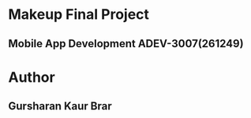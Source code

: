 # Makeup Final Project 
## Mobile App Development ADEV-3007(261249)
# Author
## Gursharan Kaur Brar
